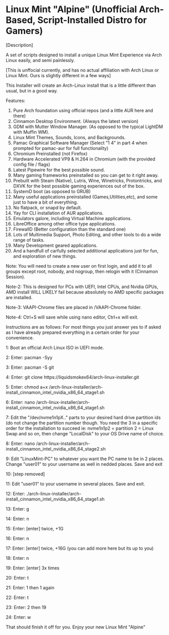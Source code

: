 # Linux Mint "Alpine" (Unofficial Arch-Based, Script-Installed Distro for Gamers)
[Description]

A set of scripts designed to install a unique Linux Mint Experience via Arch Linux easily, and semi painlessly.

[This is unffocial currently, and has no actual affiliation with Arch Linux or Linux Mint. Ours is slightly different in a few ways]

This Installer will create an Arch-Linux install that is a little different than usual, but in a good way.

Features: 
1. Pure Arch foundation using official repos (and a little AUR here and there)
2. Cinnamon Desktop Environment. (Always the latest version)
3. GDM with Mutter Window Manager. (As opposed to the typical LightDM with Muffin WM).
4. Linux Mint Themes, Sounds, Icons, and Backgrounds.
5. Pamac Graphical Software Manager (Select "1 4" in part 4 when prompted for pamac-aur for full functionality)
6. Chromium Preinstalled (not Firefox)
7. Hardware Accelerated VP9 & H.264 in Chromium (with the provided config file / flags)
8. Latest Pipewire for the best possible sound.
9. Many gaming frameworks preinstalled so you can get to it right away.
10. Prebuilt with Steam (Native), Lutris, Wine, Winetricks, Protontricks, and DXVK for the best possible gaming experiences out of the box.
11. SystemD boot (as opposed to GRUB)
12. Many useful applications preinstalled (Games,Utilities,etc), and some just to have a bit of everything.
13. No flatpack, or snapd by default.
14. Yay for CLI installation of AUR applications.
15. Emulators galore, including Virtual Machine applications.
16. LibreOffice among other office type applications.
17. FirewallD (Better configuration than the standard one)
18. Lots of Multimedia Support, Photo Editing, and other tools to do a wide range of tasks.
19. Many Development geared applications.
20. And a handfull of carfully selected additional applications just for fun, and exploration of new things.



Note: You will need to create a new user on first login, and add it to all groups except root, nobody, and nogroup, then relogin with it (Cinnamon Session). 

Note-2: This is designed for PCs with UEFI, Intel CPUs, and Nvidia GPUs, AMD install WILL LIKELY fail because absolutely no AMD specific packages are installed.

Note-3: VAAPI-Chrome files are placed in /VAAPI-Chrome folder.

Note-4: Ctrl+S will save while using nano editor, Ctrl+x will exit.

Instructions are as follows: For most things you just answer yes to if asked as I have already prepared everything in a certain order for your convenience.

1: Boot an official Arch Linux ISO in UEFI mode.

2: Enter: pacman -Syy

3: Enter: pacman -S git

4: Enter: git clone https://liquidsmokex64/arch-linux-installer.git

5: Enter: chmod a+x /arch-linux-installer/arch-install_cinnamon_intel_nvidia_x86_64_stage1.sh

6: Enter: nano /arch-linux-installer/arch-install_cinnamon_intel_nvidia_x86_64_stage1.sh

7: Edit the "/dev/nvme1n1pX.." parts to your desired hard drive partition ids (do not change the partition number though. You need the 3 in a specific order for the installation to succeed ie: nvme1n1p2 = partition 2 = Linux Swap and so on, then change "LocalDisk" to your OS Drive name of choice.

8: Enter: nano /arch-linux-installer/arch-install_cinnamon_intel_nvidia_x86_64_stage2.sh

9: Edit "LinuxMint-PC" to whatever you want the PC name to be in 2 places. Change "user01" to your username as well in nedded places. Save and exit

10: [step removed]

11: Edit "user01" to your username in several places. Save and exit.

12: Enter: ./arch-linux-installer/arch-install_cinnamon_intel_nvidia_x86_64_stage1.sh

13: Enter: g

14: Enter: n

15: Enter: [enter] twice, +1G

16: Enter: n

17: Enter: [enter] twice, +16G (you can add more here but its up to you)

18: Enter: n

19: Enter: [enter] 3x times

20: Enter: t

21: Enter: 1 then 1 again

22: Enter: t

23: Enter: 2 then 19

24: Enter: w

That should finish it off for you. Enjoy your new Linux Mint "Alpine"
